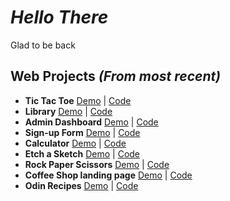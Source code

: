 # *Hello There*

Glad to be back

## Web Projects *(From most recent)*
- **Tic Tac Toe** [Demo](https://nicolasgsantana.github.io/tic-tac-toe/) | [Code](https://github.com/nicolasgsantana/tic-tac-toe)
- **Library** [Demo](https://nicolasgsantana.github.io/library/) | [Code](https://github.com/nicolasgsantana/library)
- **Admin Dashboard** [Demo](https://nicolasgsantana.github.io/admin-dashboard/) | [Code](https://github.com/nicolasgsantana/admin-dashboard)
- **Sign-up Form** [Demo](https://nicolasgsantana.github.io/odin-form/) | [Code](https://github.com/nicolasgsantana/odin-form)
- **Calculator** [Demo](https://nicolasgsantana.github.io/calculator/) | [Code](https://github.com/nicolasgsantana/calculator)
- **Etch a Sketch** [Demo](https://nicolasgsantana.github.io/etch-a-sketch/) | [Code](https://github.com/nicolasgsantana/etch-a-sketch)
- **Rock Paper Scissors** [Demo](https://nicolasgsantana.github.io/rock-paper-scissors/) | [Code](https://github.com/nicolasgsantana/rock-paper-scissors)
- **Coffee Shop landing page** [Demo](https://nicolasgsantana.github.io/landing-page/) | [Code](https://github.com/nicolasgsantana/landing-page)
- **Odin Recipes** [Demo](https://nicolasgsantana.github.io/odin-recipes/) | [Code](https://github.com/nicolasgsantana/odin-recipes)

